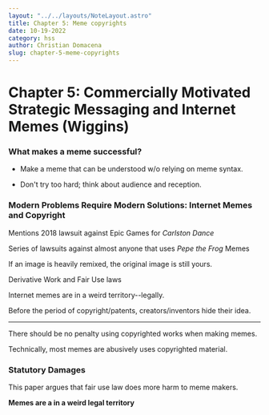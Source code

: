 ```yaml
---
layout: "../../layouts/NoteLayout.astro"
title: Chapter 5: Meme copyrights 
date: 10-19-2022
category: hss
author: Christian Domacena
slug: chapter-5-meme-copyrights 
---
```


# Chapter 5: Commercially Motivated Strategic Messaging and Internet Memes (Wiggins)

### What makes a meme successful? 

- Make a meme that can be understood w/o relying on meme syntax.

- Don't try too hard; think about audience and reception. 


### Modern Problems Require Modern Solutions: Internet Memes and Copyright

Mentions 2018 lawsuit against Epic Games for *Carlston Dance*


Series of lawsuits against almost anyone that uses *Pepe the Frog* Memes

If an image is heavily remixed, the original image is still yours.


Derivative Work and Fair Use laws



Internet memes are in a weird territory--legally. 

Before the period of copyright/patents, creators/inventors hide their idea. 


---
There should be no penalty using copyrighted works when making memes.

Technically, most memes are abusively uses copyrighted material.

### Statutory Damages

This paper argues that fair use law does more harm to meme makers.

**Memes are a in a weird legal territory**

